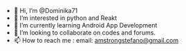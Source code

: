 - 👋 Hi, I’m @Dominika71
- 👀 I’m interested in python and Reakt
- 🌱 I’m currently learning Android App Development
- 💞️ I’m looking to collaborate on codes and forums.
- 📫 How to reach me : email: amstrongstefano@gmail.com

<!---
Dominika71/Dominika71 is a ✨ special ✨ repository because its `README.md` (this file) appears on your GitHub profile.
You can click the Preview link to take a look at your changes.
--->
